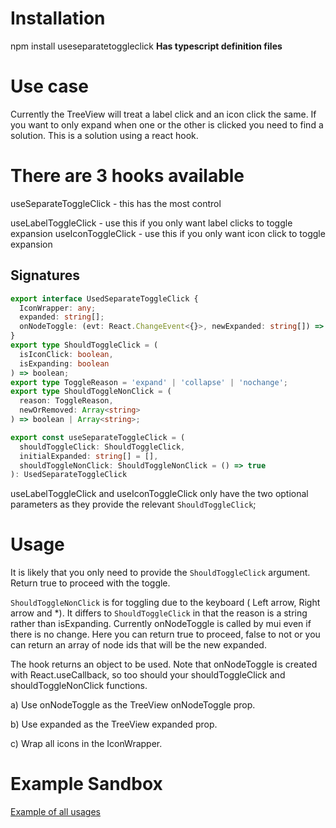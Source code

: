 # Installation

npm install useseparatetoggleclick
**Has typescript definition files**

# Use case

Currently the TreeView will treat a label click and an icon click the same.  If you want to only expand when one or the other is clicked you need to find a solution.  This is a solution using a react hook.

# There are 3 hooks available

useSeparateToggleClick - this has the most control

useLabelToggleClick - use this if you only want label clicks to toggle expansion
useIconToggleClick - use this if you only want icon click to toggle expansion

## Signatures

```typescript
export interface UsedSeparateToggleClick {
  IconWrapper: any;
  expanded: string[];
  onNodeToggle: (evt: React.ChangeEvent<{}>, newExpanded: string[]) => void;
}
export type ShouldToggleClick = (
  isIconClick: boolean,
  isExpanding: boolean
) => boolean;
export type ToggleReason = 'expand' | 'collapse' | 'nochange';
export type ShouldToggleNonClick = (
  reason: ToggleReason,
  newOrRemoved: Array<string>
) => boolean | Array<string>;

export const useSeparateToggleClick = (
  shouldToggleClick: ShouldToggleClick,
  initialExpanded: string[] = [],
  shouldToggleNonClick: ShouldToggleNonClick = () => true
): UsedSeparateToggleClick 

```

useLabelToggleClick and useIconToggleClick only have the two optional parameters as they provide the relevant `ShouldToggleClick`;

# Usage

It is likely that you only need to provide the `ShouldToggleClick` argument.  Return true to proceed with the toggle.

`ShouldToggleNonClick` is for toggling due to the keyboard ( Left arrow, Right arrow and *).  It differs to `ShouldToggleClick` in that the reason is a string rather than isExpanding.  Currently onNodeToggle is called by mui even if there is no change.  Here you can return true to proceed, false to not or you can return an array of node ids that will be the new expanded.

The hook returns an object to be used.  Note that onNodeToggle is created with React.useCallback, so too should your shouldToggleClick and shouldToggleNonClick functions.  

a) Use onNodeToggle as the TreeView onNodeToggle prop.

b) Use expanded as the TreeView expanded prop.

c) Wrap all icons in the IconWrapper.

# Example Sandbox
[Example of all usages](https://codesandbox.io/s/stupefied-tree-xhjxl)

